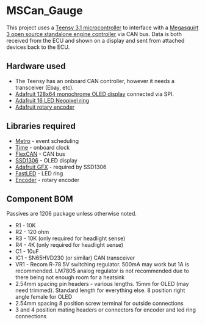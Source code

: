 MSCan_Gauge
===========

This project uses a [Teensy 3.1 microcontroller](https://www.pjrc.com/teensy/index.html) to interface with a [Megasquirt 3 open source standalone
engine controller](http://www.msextra.com/) via CAN bus. Data is both received from the ECU and shown on a display and sent from attached devices back to the ECU.

## Hardware used
* The Teensy has an onboard CAN controller, however it needs a transceiver (Ebay, etc).
* [Adafruit 128x64 monochrome OLED display](http://www.adafruit.com/products/938) connected via SPI.
* [Adafruit 16 LED Neopixel ring](http://www.adafruit.com/products/1463)
* [Adafruit rotary encoder](http://www.adafruit.com/products/377)

## Libraries required
* [Metro](https://www.pjrc.com/teensy/arduino_libraries/Metro.zip) - event scheduling
* [Time](https://www.pjrc.com/teensy/arduino_libraries/Time.zip) - onboard clock
* [FlexCAN](https://github.com/teachop/FlexCAN_Library) - CAN bus
* [SSD1306](https://www.pjrc.com/teensy/arduino_libraries/Adafruit_SSD1306.zip) - OLED display
* [Adafruit GFX](https://github.com/adafruit/Adafruit-GFX-Library) - required by SSD1306
* [FastLED](https://github.com/FastLED/FastLED) - LED ring
* [Encoder](https://www.pjrc.com/teensy/arduino_libraries/Encoder.zip) - rotary encoder

## Component BOM
Passives are 1206 package unless otherwise noted.
* R1 - 10K
* R2 - 120 ohm
* R3 - 10K (only required for headlight sense)
* R4 - 4K (only required for headlight sense)
* C1 - 10uF
* IC1 - SN65HVD230 (or similar) CAN transceiver
* VR1 - Recom R-78 5V switching regulator. 500mA may work but 1A is recommended. LM7805 analog regulator is not recommended due to there being not enough room for a heatsink
* 2.54mm spacing pin headers - various lengths. 15mm for OLED (may need trimmed). Standard length for everything else. 8 position right angle female for OLED
* 2.54mm spacing 8 position screw terminal for outside connections
* 3 and 4 position mating headers or connectors for encoder and led ring connections
